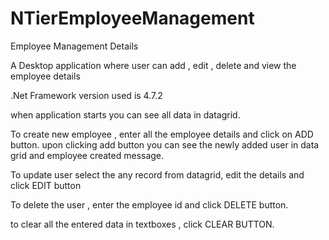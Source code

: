 # NTierEmployeeManagement

Employee Management Details

A Desktop application where user can add , edit , delete and view the employee details

.Net Framework version used is 4.7.2

when application starts you can see all data in datagrid.

To create new employee , enter all the employee details and click on ADD button. upon clicking add button you can see the newly added user in data grid and employee created message.

To update user select the any record from datagrid, edit the details and click EDIT button

To delete the user , enter the employee id and click DELETE button.

to clear all the entered data in textboxes , click CLEAR BUTTON.

